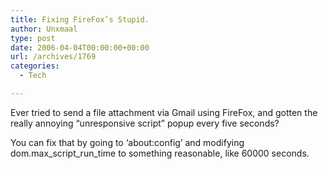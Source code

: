 ```yaml
---
title: Fixing FireFox’s Stupid.
author: Unxmaal
type: post
date: 2006-04-04T00:00:00+00:00
url: /archives/1769
categories:
  - Tech

---
```

Ever tried to send a file attachment via Gmail using FireFox, and gotten the really annoying &#8220;unresponsive script&#8221; popup every five seconds?

You can fix that by going to &#8216;about:config&#8217; and modifying dom.max\_script\_run_time to something reasonable, like 60000 seconds.
